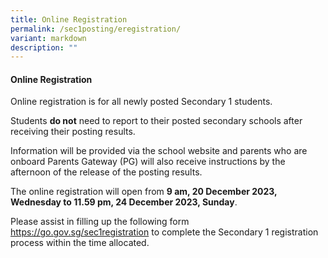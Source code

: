 ```yaml
---
title: Online Registration
permalink: /sec1posting/eregistration/
variant: markdown
description: ""
---
```

#### **Online Registration**

Online registration is for all newly posted Secondary 1 students. 

Students **do not** need to report to their posted secondary schools after receiving their posting results. 

Information will be provided via the school website and parents who are onboard Parents Gateway (PG) will also receive instructions by the afternoon of the release of the posting results.

The online registration will open from **9 am, 20 December 2023, Wednesday to 11.59 pm, 24 December 2023, Sunday**. 

Please assist in filling up the following form <a target="_blank" href="https://go.gov.sg/sec1registration">https://go.gov.sg/sec1registration</a> to complete the Secondary 1 registration process within the time allocated.